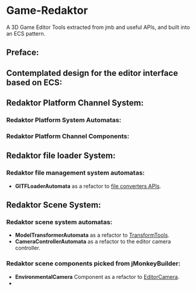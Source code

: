 # Game-Redaktor
A 3D Game Editor Tools extracted from jmb and useful APIs, and built into an ECS pattern.

## Preface:

## Contemplated design for the editor interface based on ECS:

## Redaktor Platform Channel System:
### Redaktor Platform System Automatas:

### Redaktor Platform Channel Components:


## Redaktor file loader System:
### Redaktor file management system automatas:
* **GITFLoaderAutomata** as a refactor to [file converters APIs](https://github.com/Electrostat-Lab/jMonkeyBuilder/tree/1.0-RM-Version/src/main/java/com/ss/editor/file/converter).

## Redaktor Scene System:
### Redaktor scene system automatas:
* **ModelTransformerAutomata** as a refactor to [TransformTools](https://github.com/Electrostat-Lab/jMonkeyBuilder/tree/1.0-RM-Version/src/main/java/com/ss/editor/control/transform).
* **CameraControllerAutomata** as a refactor to the editor camera controller.

### Redaktor scene components picked from jMonkeyBuilder:
* **EnvironmentalCamera** Component as a refactor to [EditorCamera](https://github.com/Electrostat-Lab/jMonkeyBuilder/blob/1.0-RM-Version/src/main/java/com/ss/editor/model/EditorCamera.java).
* 
